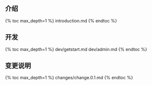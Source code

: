 ## 介绍

{% toc max_depth=1 %}
introduction.md
{% endtoc %}

## 开发

{% toc max_depth=1 %}
dev/getstart.md
dev/admin.md
{% endtoc %}

## 变更说明

{% toc max_depth=1 %}
changes/change.0.1.md
{% endtoc %}
